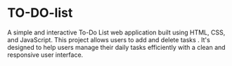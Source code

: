# TO-DO-list
A simple and interactive To-Do List web application built using HTML, CSS, and JavaScript. This project allows users to add and delete tasks . It's designed to help users manage their daily tasks efficiently with a clean and responsive user interface.
